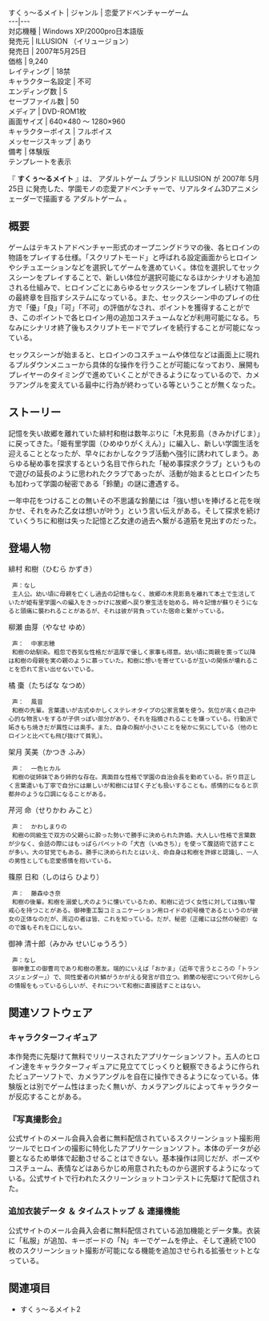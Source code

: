 すくぅ〜るメイト  |  ジャンル  |  恋愛アドベンチャーゲーム   
---|---  
対応機種  |  Windows XP/2000pro日本語版   
発売元  |  ILLUSION  （イリュージョン）   
発売日  |  2007年5月25日   
価格  |  9,240   
レイティング  |  18禁   
キャラクター名設定  |  不可   
エンディング数  |  5   
セーブファイル数  |  50   
メディア  |  DVD-ROM1枚   
画面サイズ  |  640×480 ～ 1280×960   
キャラクターボイス  |  フルボイス   
メッセージスキップ  |  あり   
備考  |  体験版   
テンプレートを表示  
  
『 **すくぅ〜るメイト** 』は、  アダルトゲーム  ブランド  ILLUSION  が  2007年  5月25日
に発売した、学園モノの恋愛アドベンチャーで、リアルタイム3Dアニメシェーダーで描画する  アダルトゲーム  。

##  概要  

ゲームはテキストアドベンチャー形式のオープニングドラマの後、各ヒロインの物語をプレイする仕様。「スクリプトモード」と呼ばれる設定画面からヒロインやシチュエーションなどを選択してゲームを進めていく。体位を選択してセックスシーンをプレイすることで、新しい体位が選択可能になるほかシナリオも追加される仕組みで、ヒロインごとにあらゆるセックスシーンをプレイし続けて物語の最終章を目指すシステムになっている。また、セックスシーン中のプレイの仕方で「優」「良」「可」「不可」の評価がなされ、ポイントを獲得することができ、このポイントで各ヒロイン用の追加コスチュームなどが利用可能になる。ちなみにシナリオ終了後もスクリプトモードでプレイを続行することが可能になっている。

セックスシーンが始まると、ヒロインのコスチュームや体位などは画面上に現れるプルダウンメニューから具体的な操作を行うことが可能になっており、展開もプレイヤーのタイミングで進めていくことができるようになっているので、カメラアングルを変えている最中に行為が終わっている等ということが無くなった。

##  ストーリー  

記憶を失い故郷を離れていた緋村和樹は数年ぶりに「木見影島（きみかげじま）」に戻ってきた。「姫有里学園（ひめゆりがくえん）」に編入し、新しい学園生活を迎えることとなったが、早々におかしなクラブ活動へ強引に誘われてしまう。あらゆる秘め事を探求するという名目で作られた「秘め事探求クラブ」というもので遊びの延長のように思われたクラブであったが、活動が始まるとヒロインたちも加わって学園の秘密である「鈴蘭」の謎に遭遇する。

一年中花をつけることの無いその不思議な鈴蘭には「強い想いを捧げると花を咲かせ、それをみた乙女は想いが叶う」という言い伝えがある。そして探求を続けていくうちに和樹は失った記憶と乙女達の過去へ繋がる道筋を見出すのだった。

##  登場人物  

緋村 和樹（ひむら かずき）

     声：なし 
     主人公。幼い頃に母親を亡くし過去の記憶もなく、故郷の木見影島を離れて本土で生活していたが姫有里学園への編入をきっかけに故郷へ戻り寮生活を始める。時々記憶が蘇りそうになると頭痛に襲われることがあるが、それは彼が背負っていた宿命と繋がっている。 
柳瀬 由芽（やなせ ゆめ）

     声：  中家志穂 
     和樹の幼馴染。粗忽で吞気な性格だが温厚で優しく家事も得意。幼い頃に両親を喪って以降は和樹の母親を実の親のように慕っていた。和樹に想いを寄せているが互いの関係が壊れることを恐れて言い出せないでいる。 
橘 棗（たちばな なつめ）

     声：  風音 
     和樹の先輩。言葉遣いが古式ゆかしくステレオタイプの公家言葉を使う。気位が高く自己中心的な物言いをするが子供っぽい部分があり、それを指摘されることを嫌っている。行動派で妬きもち焼きだが異性には奥手。また、自身の胸が小さいことを秘かに気にしている（他のヒロインと比べても飛び抜けて貧乳）。 
架月 芙美（かつき ふみ）

     声：  一色ヒカル 
     和樹の従姉妹であり姉的な存在。真面目な性格で学園の自治会長を勤めている。折り目正しく言葉遣いも丁寧で自分には厳しいが和樹には甘く子ども扱いすることも。感情的になると京都弁のような口調になることがある。 
芹河 命（せりかわ みこと）

     声：  かわしまりの 
     和樹の同級生で双方の父親らに酔った勢いで勝手に決められた許婚。大人しい性格で言葉数が少なく、会話の際にはもっぱらパペットの「犬吉（いぬきち）」を使って腹話術で話すことが多い。大の甘党でもある。勝手に決められたとはいえ、命自身は和樹を許嫁と認識し、一人の男性としても恋愛感情を抱いている。 
篠原 日和（しのはら ひより）

     声：  藤森ゆき奈 
     和樹の後輩。和樹を溺愛し犬のように懐いているため、和樹に近づく女性に対しては強い警戒心を持つことがある。御神重工製コミュニケーション用ロイドの初号機であるというのが彼女の正体なのだが、周辺の者は皆、これを知っている。だが、秘密（正確には公然の秘密）なので誰もそれを口にしない。 
御神 清十郎（みかみ せいじゅうろう）

     声：なし 
     御神重工の御曹司であり和樹の悪友。端的にいえば「おかま」（近年で言うところの「トランスジェンダー」）で、同性愛者の片鱗がうかがえる発言が目立つ。鈴蘭の秘密について何かしらの情報をもっているらしいが、それについて和樹に直接話すことはない。 

##  関連ソフトウェア  

###  キャラクターフィギュア  

本作発売に先駆けて無料でリリースされたアプリケーションソフト。五人のヒロイン達をキャラクターフィギュアに見立ててじっくりと観察できるように作られたビュアーソフトで、カメラアングルを自在に操作できるようになっている。体験版とは別でゲーム性はまったく無いが、カメラアングルによってキャラクターが反応することがある。

###  『写真撮影会』  

公式サイトのメール会員入会者に無料配信されているスクリーンショット撮影用ツールでヒロインの撮影に特化したアプリケーションソフト。本体のデータが必要となるため単体で起動させることはできない。基本操作は同じだが、ポーズやコスチューム、表情などはあらかじめ用意されたものから選択するようになっている。公式サイトで行われたスクリーンショットコンテストに先駆けて配信された。

###  追加衣装データ ＆ タイムストップ ＆ 連撮機能  

公式サイトのメール会員入会者に無料配信されている追加機能とデータ集。衣装に「私服」が追加、キーボードの「N」キーでゲームを停止、そして連続で100枚のスクリーンショット撮影が可能になる機能を追加させられる拡張セットとなっている。

##  関連項目  

  * すくぅ〜るメイト2 

